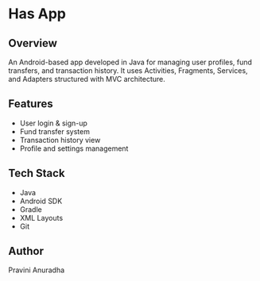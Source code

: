 # Has App

## Overview
An Android-based app developed in Java for managing user profiles, fund transfers, and transaction history. It uses Activities, Fragments, Services, and Adapters structured with MVC architecture.

## Features
- User login & sign-up
- Fund transfer system
- Transaction history view
- Profile and settings management

## Tech Stack
- Java
- Android SDK
- Gradle
- XML Layouts
- Git

## Author
Pravini Anuradha
